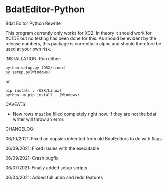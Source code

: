 # BdatEditor-Python
Bdat Editor Python Rewrite

This program currently only works for XC2. In theory it should work for XC1DE but no testing has been done for this.
As should be evident by the release numbers, this package is currently in alpha and should therefore be used at your own risk.


INSTALLATION:
Run either:

    python setup.py (OSX/Linux)
    py setup.py(Windows)

or 

    pip install . (OSX/Linux)
    python -m pip install . (Windows)


CAVEATS:

- New rows *must* be filled completely right now. If they are not the bdat writer will throw an error.


CHANGELOG:

06/10/2021: Fixed an oopsies inherited from old BdatEditors to do with flags

06/09/2021: Fixed issues with the executable

06/09/2021: Crash bugfix

06/07/2021: Finally added setup scripts

06/04/2021: Added full undo and redo features
